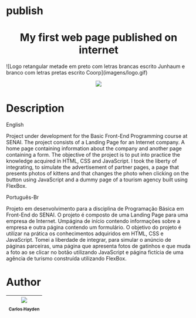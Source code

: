 # publish

<h1 align="center"> My first web page published on internet </h1>
![Logo retangular metade em preto com letras brancas escrito Junhaum e branco com letras pretas escrito Coorp](imagens/logo.gif)

<p align="center">
<img src="http://img.shields.io/static/v1?label=STATUS&message=EM%20DESENVOLVIMENTO&color=GREEN&style=for-the-badge"/>
</p>

# Description

English

Project under development for the Basic Front-End Programming course at SENAI.
The project consists of a Landing Page for an Internet company. A home page containing information about the company and another page containing a form.
The objective of the project is to put into practice the knowledge acquired in HTML, CSS and JavaScript.
I took the liberty of integrating, to simulate the advertisement of partner pages, a page that presents photos of kittens and that changes the photo when clicking on the button using JavaScript and a dummy page of a tourism agency built using FlexBox.

Português-Br

Projeto em desenvolvimento para a disciplina de Programação Básica em Front-End do SENAI.
O projeto é composto de uma Landing Page para uma empresa de Internet. Umpágina de início contendo informações sobre a empresa e outra página contendo um formulário.
O objetivo do projeto é utilizar na prática os conhecimentos adquiridos em HTML, CSS e JavaScript.
Tomei a liberdade de integrar, para simular o anúncio de páginas parceiras, uma página que apresenta fotos de gatinhos e que muda a foto ao se clicar no botão utilizando JavaScript e página fictícia de uma agência de turismo construída utilizando FlexBox.

# Author

| [<img src="https://avatars.githubusercontent.com/u/79289647?v=4" width=115><br><sub>Carlos Hayden</sub>](https://github.com/JunhaumHayden) |
| :---: |












